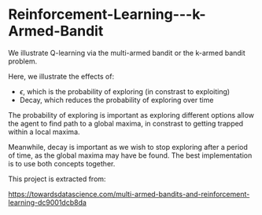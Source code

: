 # Reinforcement-Learning---k-Armed-Bandit

We illustrate Q-learning via the multi-armed bandit or the k-armed bandit problem.

Here, we illustrate the effects of:
- $\epsilon$, which is the probability of exploring (in constrast to exploiting)
- Decay, which reduces the probability of exploring over time

The probability of exploring is important as exploring different options allow the agent to find path to a global maxima, in constrast to getting trapped within a local maxima. 

Meanwhile, decay is important as we wish to stop exploring after a period of time, as the global maxima may have be found. The best implementation is to use both concepts together.

This project is extracted from:

https://towardsdatascience.com/multi-armed-bandits-and-reinforcement-learning-dc9001dcb8da

